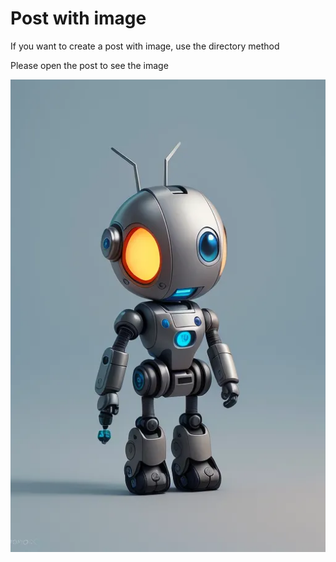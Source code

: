 [ID]: # (5d5217f2-c796-4372-8779-aa909f320f41)
[DATE]: # (2024-02-12 23:02:00.000)
[AUTHOR]: # (thiago)

# Post with image

If you want to create a post with image, use the directory method

Please open the post to see the image

<!-- more -->

![](robot.webp)
